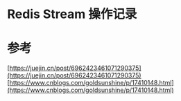 # Redis Stream 操作记录


# 参考
[https://juejin.cn/post/6962423461071290375](https://juejin.cn/post/6962423461071290375)  
[https://www.cnblogs.com/goldsunshine/p/17410148.html](https://www.cnblogs.com/goldsunshine/p/17410148.html)